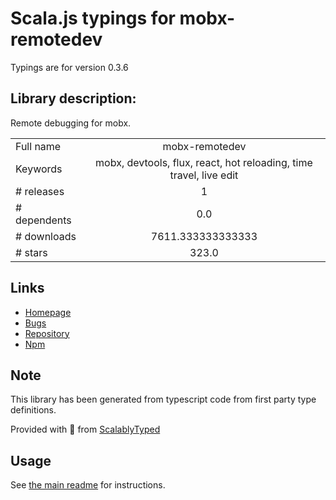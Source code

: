 
# Scala.js typings for mobx-remotedev

Typings are for version 0.3.6

## Library description:
Remote debugging for mobx.

|                    |                 |
| ------------------ | :-------------: |
| Full name          | mobx-remotedev |
| Keywords           | mobx, devtools, flux, react, hot reloading, time travel, live edit |
| # releases         | 1 |
| # dependents       | 0.0 |
| # downloads        | 7611.333333333333 |
| # stars            | 323.0 |

## Links
- [Homepage](https://github.com/zalmoxisus/mobx-remotedev)
- [Bugs](https://github.com/zalmoxisus/mobx-remotedev/issues)
- [Repository](https://github.com/zalmoxisus/mobx-remotedev)
- [Npm](https://www.npmjs.com/package/mobx-remotedev)
    


## Note
This library has been generated from typescript code from first party type definitions.

Provided with :purple_heart: from [ScalablyTyped](https://github.com/oyvindberg/ScalablyTyped)

## Usage
See [the main readme](../../readme.md) for instructions.



